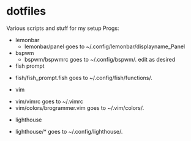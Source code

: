 dotfiles
========
Various scripts and stuff for my setup
Progs:
 * lemonbar
   - lemonbar/panel goes to ~/.config/lemonbar/displayname\_Panel
 * bspwm
   - bspwm/bspwmrc goes to ~/.config/bspwm/. edit as desired
 * fish prompt
  - fish/fish\_prompt.fish goes to ~/.config/fish/functions/.
 * vim
  - vim/vimrc goes to ~/.vimrc
  - vim/colors/brogrammer.vim goes to ~/.vim/colors/.
 * lighthouse
  - lighthouse/\* goes to ~/.config/lighthouse/.
